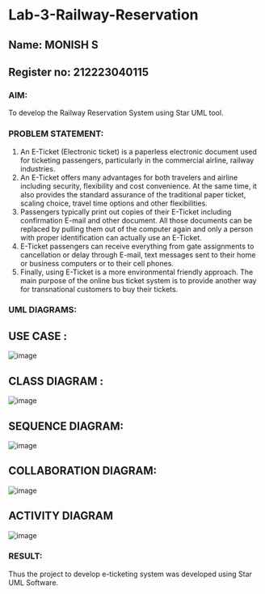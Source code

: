 # Lab-3-Railway-Reservation
## Name: MONISH S
## Register no: 212223040115

### AIM:
To develop the Railway Reservation System using Star UML tool.
### PROBLEM STATEMENT:
1. An E-Ticket (Electronic ticket) is a paperless electronic document used for ticketing
passengers, particularly in the commercial airline, railway industries.
2. An E-Ticket offers many advantages for both travelers and airline including security,
flexibility and cost convenience. At the same time, it also provides the standard assurance of
the traditional paper ticket, scaling choice, travel time options and other flexibilities.
3. Passengers typically print out copies of their E-Ticket including confirmation E-mail
and other document. All those documents can be replaced by pulling them out of the computer
again and only a person with proper identification can actually use an E-Ticket.
4. E-Ticket passengers can receive everything from gate assignments to cancellation or
delay through E-mail, text messages sent to their home or business computers or to their cell
phones.
5. Finally, using E-Ticket is a more environmental friendly approach. The main purpose
of the online bus ticket system is to provide another way for transnational customers to buy
their tickets.
### UML DIAGRAMS:
## USE CASE :
![image](https://github.com/user-attachments/assets/31bb76c8-3608-4f5c-a9bc-3dc57f01aa8d)

## CLASS DIAGRAM :
![image](https://github.com/user-attachments/assets/a41ec2dc-c483-436a-94b6-38d959af9304)

##  SEQUENCE DIAGRAM:
![image](https://github.com/user-attachments/assets/f3fb6bd9-0ad1-4c33-9685-121a4f72ace0)

## COLLABORATION DIAGRAM:
![image](https://github.com/user-attachments/assets/6c89b755-35ec-48d9-b9a0-510c66189b19)

## ACTIVITY DIAGRAM 
![image](https://github.com/user-attachments/assets/b31cc62a-df63-44f9-9030-e7328a8c89e5)


### RESULT:
Thus the project to develop e-ticketing system was developed using Star UML Software.
